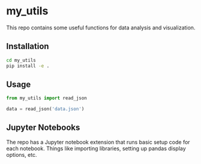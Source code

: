 # my_utils
This repo contains some useful functions for data analysis and visualization.

## Installation
```bash
cd my_utils
pip install -e .
```

## Usage
```python
from my_utils import read_json

data = read_json('data.json')
```

## Jupyter Notebooks
The repo has a Jupyter notebook extension that runs basic setup code for each notebook. 
Things like importing libraries, setting up pandas display options, etc.

